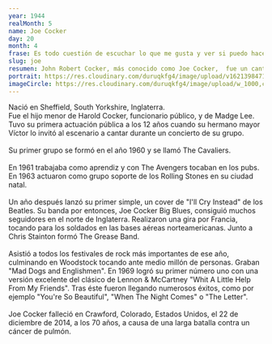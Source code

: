 ```yaml
---
year: 1944
realMonth: 5
name: Joe Cocker
day: 20
month: 4
frase: Es todo cuestión de escuchar lo que me gusta y ver si puedo hacer que encaje con mi estilo.
slug: joe
resumen: John Robert Cocker, más conocido como Joe Cocker, ​ fue un cantante y músico de rock, blues y soul británico. Conocido por su voz áspera y por el gran sentimiento que ponía en sus interpretaciones, centró parte de su carrera musical en versionar canciones de otros artistas, particularmente de The Beatles.
portrait: https://res.cloudinary.com/duruqkfg4/image/upload/v1621398471/joe_ufuk0d.webp
imageCircle: https://res.cloudinary.com/duruqkfg4/image/upload/w_1000,c_fill,ar_1:1,g_auto,r_max/v1621398471/Joe_cocker_1970_nrjon3.webp
---
```


<p>Nació en Sheffield, South Yorkshire, Inglaterra.
<br />
Fue el hijo menor de Harold Cocker, funcionario público, y de Madge Lee.
<br />
Tuvo su primera actuación pública a los 12 años cuando su hermano mayor Víctor lo invitó al escenario a cantar durante un concierto de su grupo.<!--more-->
<br />
<br />
Su primer grupo se formó en el año 1960 y se llamó The Cavaliers.
<br />
<br />
En 1961 trabajaba como aprendiz y con The Avengers tocaban en los pubs. En 1963 actuaron como grupo soporte de los Rolling Stones en su ciudad natal.
<br />
<br />
Un año después lanzó su primer simple, un cover de "I'll Cry Instead" de los Beatles. Su banda por entonces, Joe Cocker Big Blues, consiguió muchos seguidores en el norte de Inglaterra. Realizaron una gira por Francia, tocando para los soldados en las bases aéreas norteamericanas. Junto a Chris Stainton formó The Grease Band.
<br />
<br />
Asistió a todos los festivales de rock más importantes de ese año, culminando en Woodstock tocando ante medio millón de personas. Graban "Mad Dogs and Englishmen". En 1969 logró su primer número uno con una versión excelente del clásico de Lennon & McCartney "Whit A Little Help From My Friends". Tras éste fueron llegando numerosos éxitos, como por ejemplo "You're So Beautiful", "When The Night Comes" o "The Letter".
<br />
<br />
Joe Cocker falleció en Crawford, Colorado, Estados Unidos, el 22 de diciembre de 2014, a los 70 años, a causa de una larga batalla contra un cáncer de pulmón.
</p>
